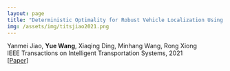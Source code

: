 ```yaml
---
layout: page
title: "Deterministic Optimality for Robust Vehicle Localization Using Visual Measurements"
img: /assets/img/titsjiao2021.png
---
```

Yanmei Jiao, **Yue Wang**, Xiaqing Ding, Minhang Wang, Rong Xiong
<br/>
IEEE Transactions on Intelligent Transportation Systems, 2021
<br/>
[[Paper](https://ieeexplore.ieee.org/abstract/document/9347811/)]
<!--[[Video](https://www.youtube.com/watch?v=a3wEv-eVlcg)]-->
<!--[[Code](https://github.com/ZJUYH/RaLL)]-->

